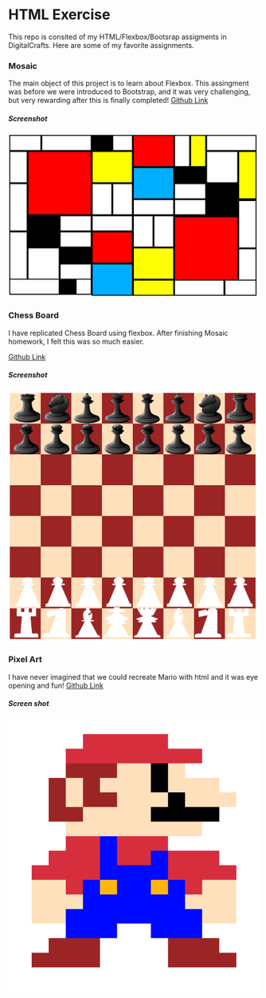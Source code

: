 <h1>HTML Exercise</h1>
This repo is consited of my HTML/Flexbox/Bootsrap assigments in DigitalCrafts. 
Here are some of my favorite assignments.

<h3>Mosaic</h3>
<p>The main object of this project is to learn about Flexbox. This assingment was before we were introduced to Bootstrap, and it was very challenging, but very rewarding after this is finally completed!
<a href='https://github.com/hirosoft40/html_exercises/tree/master/assignments/mosaic'>Github Link</a>

<h5>Screenshot</h5> 
<img src = 'screenshots/mosaic.png'>

<h3>Chess Board</h3>
<p>I have replicated Chess Board using flexbox. After finishing Mosaic homework, I felt this was so much easier.</p>

<a href='https://github.com/hirosoft40/html_exercises/tree/master/assignments/chess'>Github Link</a>

<h5>Screenshot</h5> 
<img src = 'screenshots/chess.png'>


<h3>Pixel Art</h3>
I have never imagined that we could recreate Mario with html and it was eye opening and fun!
<a href='https://github.com/hirosoft40/html_exercises/blob/master/assignments/bootstrap_ex/pixelArt.html'>Github Link</a>
<h5>Screen shot</h5> 
<img src = 'screenshots/pixelart.png'>

